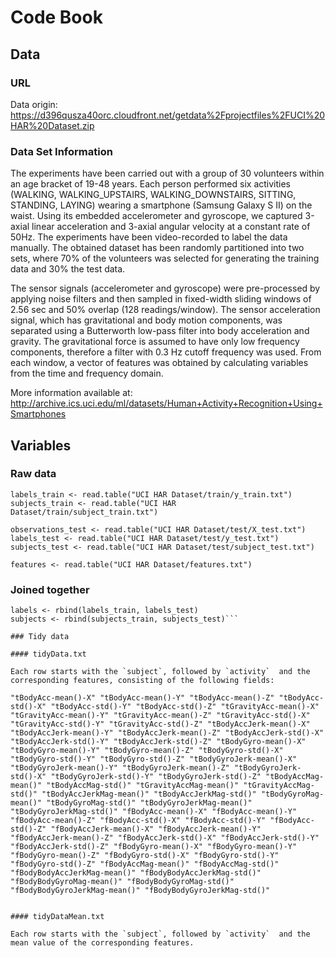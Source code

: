 # Code Book

## Data

### URL

Data origin: https://d396qusza40orc.cloudfront.net/getdata%2Fprojectfiles%2FUCI%20HAR%20Dataset.zip

### Data Set Information

The experiments have been carried out with a group of 30 volunteers within an age bracket of 19-48 years. Each person performed six activities (WALKING, WALKING_UPSTAIRS, WALKING_DOWNSTAIRS, SITTING, STANDING, LAYING) wearing a smartphone (Samsung Galaxy S II) on the waist. Using its embedded accelerometer and gyroscope, we captured 3-axial linear acceleration and 3-axial angular velocity at a constant rate of 50Hz. The experiments have been video-recorded to label the data manually. The obtained dataset has been randomly partitioned into two sets, where 70% of the volunteers was selected for generating the training data and 30% the test data.

The sensor signals (accelerometer and gyroscope) were pre-processed by applying noise filters and then sampled in fixed-width sliding windows of 2.56 sec and 50% overlap (128 readings/window). The sensor acceleration signal, which has gravitational and body motion components, was separated using a Butterworth low-pass filter into body acceleration and gravity. The gravitational force is assumed to have only low frequency components, therefore a filter with 0.3 Hz cutoff frequency was used. From each window, a vector of features was obtained by calculating variables from the time and frequency domain.

More information available at: http://archive.ics.uci.edu/ml/datasets/Human+Activity+Recognition+Using+Smartphones


## Variables

### Raw data

```observations_train <- read.table("UCI HAR Dataset/train/X_train.txt")
labels_train <- read.table("UCI HAR Dataset/train/y_train.txt")
subjects_train <- read.table("UCI HAR Dataset/train/subject_train.txt")

observations_test <- read.table("UCI HAR Dataset/test/X_test.txt")
labels_test <- read.table("UCI HAR Dataset/test/y_test.txt")
subjects_test <- read.table("UCI HAR Dataset/test/subject_test.txt")

features <- read.table("UCI HAR Dataset/features.txt")
```

### Joined together

```obersations <- rbind(observations_train, observations_test)
labels <- rbind(labels_train, labels_test)
subjects <- rbind(subjects_train, subjects_test)```

### Tidy data

#### tidyData.txt

Each row starts with the `subject`, followed by `activity`  and the corresponding features, consisting of the following fields:

"tBodyAcc-mean()-X" "tBodyAcc-mean()-Y" "tBodyAcc-mean()-Z" "tBodyAcc-std()-X" "tBodyAcc-std()-Y" "tBodyAcc-std()-Z" "tGravityAcc-mean()-X" "tGravityAcc-mean()-Y" "tGravityAcc-mean()-Z" "tGravityAcc-std()-X" "tGravityAcc-std()-Y" "tGravityAcc-std()-Z" "tBodyAccJerk-mean()-X" "tBodyAccJerk-mean()-Y" "tBodyAccJerk-mean()-Z" "tBodyAccJerk-std()-X" "tBodyAccJerk-std()-Y" "tBodyAccJerk-std()-Z" "tBodyGyro-mean()-X" "tBodyGyro-mean()-Y" "tBodyGyro-mean()-Z" "tBodyGyro-std()-X" "tBodyGyro-std()-Y" "tBodyGyro-std()-Z" "tBodyGyroJerk-mean()-X" "tBodyGyroJerk-mean()-Y" "tBodyGyroJerk-mean()-Z" "tBodyGyroJerk-std()-X" "tBodyGyroJerk-std()-Y" "tBodyGyroJerk-std()-Z" "tBodyAccMag-mean()" "tBodyAccMag-std()" "tGravityAccMag-mean()" "tGravityAccMag-std()" "tBodyAccJerkMag-mean()" "tBodyAccJerkMag-std()" "tBodyGyroMag-mean()" "tBodyGyroMag-std()" "tBodyGyroJerkMag-mean()" "tBodyGyroJerkMag-std()" "fBodyAcc-mean()-X" "fBodyAcc-mean()-Y" "fBodyAcc-mean()-Z" "fBodyAcc-std()-X" "fBodyAcc-std()-Y" "fBodyAcc-std()-Z" "fBodyAccJerk-mean()-X" "fBodyAccJerk-mean()-Y" "fBodyAccJerk-mean()-Z" "fBodyAccJerk-std()-X" "fBodyAccJerk-std()-Y" "fBodyAccJerk-std()-Z" "fBodyGyro-mean()-X" "fBodyGyro-mean()-Y" "fBodyGyro-mean()-Z" "fBodyGyro-std()-X" "fBodyGyro-std()-Y" "fBodyGyro-std()-Z" "fBodyAccMag-mean()" "fBodyAccMag-std()" "fBodyBodyAccJerkMag-mean()" "fBodyBodyAccJerkMag-std()" "fBodyBodyGyroMag-mean()" "fBodyBodyGyroMag-std()" "fBodyBodyGyroJerkMag-mean()" "fBodyBodyGyroJerkMag-std()"


#### tidyDataMean.txt

Each row starts with the `subject`, followed by `activity`  and the mean value of the corresponding features.
